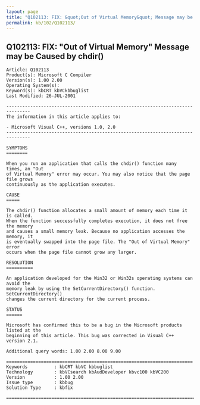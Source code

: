 ```yaml
---
layout: page
title: "Q102113: FIX: &quot;Out of Virtual Memory&quot; Message may be Caused by chdir()"
permalink: kb/102/Q102113/
---
```


## Q102113: FIX: &quot;Out of Virtual Memory&quot; Message may be Caused by chdir()

	Article: Q102113
	Product(s): Microsoft C Compiler
	Version(s): 1.00 2.00
	Operating System(s): 
	Keyword(s): kbCRT kbVCkbbuglist
	Last Modified: 26-JUL-2001
	
	-------------------------------------------------------------------------------
	The information in this article applies to:
	
	- Microsoft Visual C++, versions 1.0, 2.0 
	-------------------------------------------------------------------------------
	
	SYMPTOMS
	========
	
	When you run an application that calls the chdir() function many times, an "Out
	of Virtual Memory" error may occur. You may also notice that the page file grows
	continuously as the application executes.
	
	CAUSE
	=====
	
	The chdir() function allocates a small amount of memory each time it is called.
	When the function successfully completes execution, it does not free the memory
	and causes a small memory leak. Because no application accesses the memory, it
	is eventually swapped into the page file. The "Out of Virtual Memory" error
	occurs when the page file cannot grow any larger.
	
	RESOLUTION
	==========
	
	An application developed for the Win32 or Win32s operating systems can avoid the
	memory leak by using the SetCurrentDirectory() function. SetCurrentDirectory()
	changes the current directory for the current process.
	
	STATUS
	======
	
	Microsoft has confirmed this to be a bug in the Microsoft products listed at the
	beginning of this article. This bug was corrected in Visual C++ version 2.1.
	
	Additional query words: 1.00 2.00 8.00 9.00
	
	======================================================================
	Keywords          : kbCRT kbVC kbbuglist
	Technology        : kbVCsearch kbAudDeveloper kbvc100 kbVC200
	Version           : 1.00 2.00
	Issue type        : kbbug
	Solution Type     : kbfix
	
	=============================================================================
	

